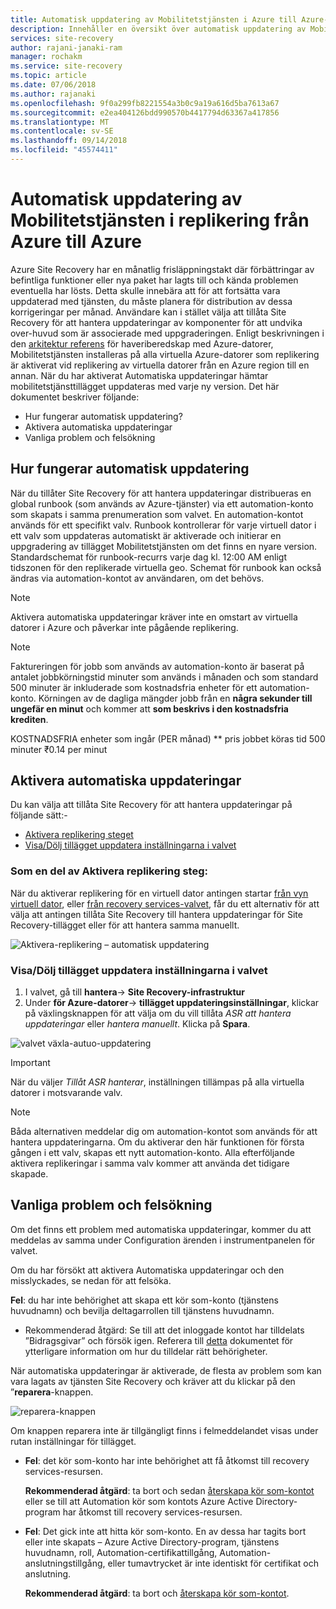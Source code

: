 ```yaml
---
title: Automatisk uppdatering av Mobilitetstjänsten i Azure till Azure-katastrofåterställning | Microsoft Docs
description: Innehåller en översikt över automatisk uppdatering av Mobilitetstjänsten, vid replikering av virtuella Azure-datorer med Azure Site Recovery.
services: site-recovery
author: rajani-janaki-ram
manager: rochakm
ms.service: site-recovery
ms.topic: article
ms.date: 07/06/2018
ms.author: rajanaki
ms.openlocfilehash: 9f0a299fb8221554a3b0c9a19a616d5ba7613a67
ms.sourcegitcommit: e2ea404126bdd990570b4417794d63367a417856
ms.translationtype: MT
ms.contentlocale: sv-SE
ms.lasthandoff: 09/14/2018
ms.locfileid: "45574411"
---
```

# <a name="automatic-update-of-the-mobility-service-in-azure-to-azure-replication"></a>Automatisk uppdatering av Mobilitetstjänsten i replikering från Azure till Azure

Azure Site Recovery har en månatlig frisläppningstakt där förbättringar av befintliga funktioner eller nya paket har lagts till och kända problemen eventuella har lösts. Detta skulle innebära att för att fortsätta vara uppdaterad med tjänsten, du måste planera för distribution av dessa korrigeringar per månad. Användare kan i stället välja att tillåta Site Recovery för att hantera uppdateringar av komponenter för att undvika over-huvud som är associerade med uppgraderingen. Enligt beskrivningen i den [arkitektur referens](azure-to-azure-architecture.md) för haveriberedskap med Azure-datorer, Mobilitetstjänsten installeras på alla virtuella Azure-datorer som replikering är aktiverat vid replikering av virtuella datorer från en Azure region till en annan. När du har aktiverat Automatiska uppdateringar hämtar mobilitetstjänsttillägget uppdateras med varje ny version. Det här dokumentet beskriver följande:

- Hur fungerar automatisk uppdatering?
- Aktivera automatiska uppdateringar
- Vanliga problem och felsökning
 
## <a name="how-does-automatic-update-work"></a>Hur fungerar automatisk uppdatering

När du tillåter Site Recovery för att hantera uppdateringar distribueras en global runbook (som används av Azure-tjänster) via ett automation-konto som skapats i samma prenumeration som valvet. En automation-kontot används för ett specifikt valv. Runbook kontrollerar för varje virtuell dator i ett valv som uppdateras automatiskt är aktiverade och initierar en uppgradering av tillägget Mobilitetstjänsten om det finns en nyare version. Standardschemat för runbook-recurrs varje dag kl. 12:00 AM enligt tidszonen för den replikerade virtuella geo. Schemat för runbook kan också ändras via automation-kontot av användaren, om det behövs. 

> [!NOTE]
> Aktivera automatiska uppdateringar kräver inte en omstart av virtuella datorer i Azure och påverkar inte pågående replikering.

> [!NOTE]
> Faktureringen för jobb som används av automation-konto är baserat på antalet jobbkörningstid minuter som används i månaden och som standard 500 minuter är inkluderade som kostnadsfria enheter för ett automation-konto. Körningen av de dagliga mängder jobb från en **några sekunder till ungefär en minut** och kommer att **som beskrivs i den kostnadsfria krediten**.

KOSTNADSFRIA enheter som ingår (PER månad) ** pris jobbet köras tid 500 minuter ₹0.14 per minut

## <a name="enable-automatic-updates"></a>Aktivera automatiska uppdateringar

Du kan välja att tillåta Site Recovery för att hantera uppdateringar på följande sätt:-

- [Aktivera replikering steget](#as-part-of-the-enable-replication-step)
- [Visa/Dölj tillägget uppdatera inställningarna i valvet](#toggle-the-extension-update-settings-inside-the-vault)

### <a name="as-part-of-the-enable-replication-step"></a>Som en del av Aktivera replikering steg:

När du aktiverar replikering för en virtuell dator antingen startar [från vyn virtuell dator](azure-to-azure-quickstart.md), eller [från recovery services-valvet](azure-to-azure-how-to-enable-replication.md), får du ett alternativ för att välja att antingen tillåta Site Recovery till hantera uppdateringar för Site Recovery-tillägget eller för att hantera samma manuellt.

![Aktivera-replikering – automatisk uppdatering](./media/azure-to-azure-autoupdate/enable-rep.png)

### <a name="toggle-the-extension-update-settings-inside-the-vault"></a>Visa/Dölj tillägget uppdatera inställningarna i valvet

1. I valvet, gå till **hantera**-> **Site Recovery-infrastruktur**
2. Under **för Azure-datorer**-> **tillägget uppdateringsinställningar**, klickar på växlingsknappen för att välja om du vill tillåta *ASR att hantera uppdateringar* eller *hantera manuellt*. Klicka på **Spara**.

![valvet växla-autuo-uppdatering](./media/azure-to-azure-autoupdate/vault-toggle.png)

> [!Important] 
> När du väljer *Tillåt ASR hanterar*, inställningen tillämpas på alla virtuella datorer i motsvarande valv.


> [!Note] 
> Båda alternativen meddelar dig om automation-kontot som används för att hantera uppdateringarna. Om du aktiverar den här funktionen för första gången i ett valv, skapas ett nytt automation-konto. Alla efterföljande aktivera replikeringar i samma valv kommer att använda det tidigare skapade.

## <a name="common-issues--troubleshooting"></a>Vanliga problem och felsökning

Om det finns ett problem med automatiska uppdateringar, kommer du att meddelas av samma under Configuration ärenden i instrumentpanelen för valvet. 

Om du har försökt att aktivera Automatiska uppdateringar och den misslyckades, se nedan för att felsöka.

**Fel**: du har inte behörighet att skapa ett kör som-konto (tjänstens huvudnamn) och bevilja deltagarrollen till tjänstens huvudnamn. 
- Rekommenderad åtgärd: Se till att det inloggade kontot har tilldelats ”Bidragsgivar” och försök igen. Referera till [detta](https://docs.microsoft.com/azure/azure-resource-manager/resource-group-create-service-principal-portal#required-permissions) dokumentet för ytterligare information om hur du tilldelar rätt behörigheter.
 
När automatiska uppdateringar är aktiverade, de flesta av problem som kan vara lagats av tjänsten Site Recovery och kräver att du klickar på den ”**reparera**-knappen.

![reparera-knappen](./media/azure-to-azure-autoupdate/repair.png)

Om knappen reparera inte är tillgängligt finns i felmeddelandet visas under rutan inställningar för tillägget.

 - **Fel**: det kör som-konto har inte behörighet att få åtkomst till recovery services-resursen.

    **Rekommenderad åtgärd**: ta bort och sedan [återskapa kör som-kontot](https://docs.microsoft.com/azure/automation/automation-create-runas-account) eller se till att Automation kör som kontots Azure Active Directory-program har åtkomst till recovery services-resursen.

- **Fel**: Det gick inte att hitta kör som-konto. En av dessa har tagits bort eller inte skapats – Azure Active Directory-program, tjänstens huvudnamn, roll, Automation-certifikattillgång, Automation-anslutningstillgång, eller tumavtrycket är inte identiskt för certifikat och anslutning. 

    **Rekommenderad åtgärd**: ta bort och [återskapa kör som-kontot](https://docs.microsoft.com/azure/automation/automation-create-runas-account).
